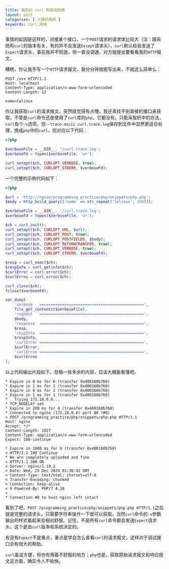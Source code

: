```yaml
---
title: 尴尬的 curl 和尴尬的我
layout: post
categories: [ 计算机网络 ]
keywords: curl,网络
---
```


事情的起因是这样的，对接某个接口，一个`POST`请求的请求体比较大（注：跟系统和`curl`的版本有关，有的并不会发送`Except`请求头），`curl`默认给我发送了`Expect`请求头，事前我并不知道，但一直没调通，对方就提出要看看我的`HTTP`报文。

糟糕，你让我手写一个`HTTP`请求报文，我分分钟就能写出来，不就这么简单么：

```http
POST /xxx HTTP/1.1
Host: localhost
Content-Type: application/x-www-form-urlencoded
Content-Length: 12

name=lwlinux
```

你让我获取`curl`的请求报文，突然就觉得有点懵，我还真找不到直接的接口来获取，不管是`curl`命令还是使用了`curl`库的`php`，它都没有。只能采取折中的办法，`curl`有个`-v`选项，但`--trace-ascii curl.trace.log`保存到文件中显然更适合处理，换成`php`中的`curl`，则对应以下代码：

```php
<?php

$verboseFile = __DIR__. '/curl.trace.log';
$verboseFd = fopen($verboseFile, 'w+');

curl_setopt($ch, CURLOPT_VERBOSE, true);
curl_setopt($ch, CURLOPT_STDERR, $verboseFd);
```

一个完整的示例代码如下：

```php
<?php

$url = 'http://nginx/programming_practice/php/snippets/php.php';
$body = http_build_query(['name' => str_repeat('lwlinux', 200)]);

$verboseFile = __DIR__. '/curl.trace.log';
$verboseFd = fopen($verboseFile, 'w+');

$ch = curl_init();
curl_setopt($ch, CURLOPT_URL, $url);
curl_setopt($ch, CURLOPT_POST, true);
curl_setopt($ch, CURLOPT_POSTFIELDS, $body);
curl_setopt($ch, CURLOPT_RETURNTRANSFER, true);
curl_setopt($ch, CURLOPT_VERBOSE, true);
curl_setopt($ch, CURLOPT_STDERR, $verboseFd);

$resp = curl_exec($ch);
$respInfo = curl_getinfo($ch);
$curlError = curl_error($ch);
$curlErrno = curl_errno($ch);

curl_close($ch);
fclose($verboseFd);

var_dump(
    'verbose   ==============================================',
    file_get_contents($verboseFile),
    'request   ==============================================',
    $body,
    'response  ==============================================',
    $resp,
    'respInfo  ==============================================',
    $respInfo,
    'curlError ==============================================',
    $curlError,
    'curlErrno ==============================================',
    $curlErrno
);
```

以上代码输出片段如下，忽略一些多余的内容，应该大概能看懂吧。

```
* Expire in 0 ms for 6 (transfer 0x400160b760)
* Expire in 1 ms for 1 (transfer 0x400160b760)
* Expire in 0 ms for 1 (transfer 0x400160b760)
* Expire in 1 ms for 1 (transfer 0x400160b760)
*   Trying 172.18.0.6...
* TCP_NODELAY set
* Expire in 200 ms for 4 (transfer 0x400160b760)
* Connected to nginx (172.18.0.6) port 80 (#0)
> POST /programming_practice/php/snippets/php.php HTTP/1.1
Host: nginx
Accept: */*
Content-Length: 1027
Content-Type: application/x-www-form-urlencoded
Expect: 100-continue

* Expire in 1000 ms for 0 (transfer 0x400160b760)
< HTTP/1.1 100 Continue
* We are completely uploaded and fine
< HTTP/1.1 200 OK
< Server: nginx/1.19.2
< Date: Wed, 25 Dec 2024 01:30:42 GMT
< Content-Type: text/html; charset=utf-8
< Transfer-Encoding: chunked
< Connection: keep-alive
< X-Powered-By: PHP/7.4.10
< 
* Connection #0 to host nginx left intact

```

看到了吧，`POST /programming_practice/php/snippets/php.php HTTP/1.1`之后就是完整的请求头，只需要字符串操作一下就可以获取。当然`curl`命令的`-v`参数输出的样式看起来会相对舒服。记住，不是所有`curl`命令都会发送`Expect`请求头，这个是由`curl`版本和系统决定的。

有没有`Expect`不是重点，重点是学会怎么查看`curl`的请求报文，这样对于调试接口会有很大的帮助。

`curl`虽说方便，但也有用着不舒服的地方；`php`也是，获取原始请求报文和响应报文这方面，确实令人不愉快。

